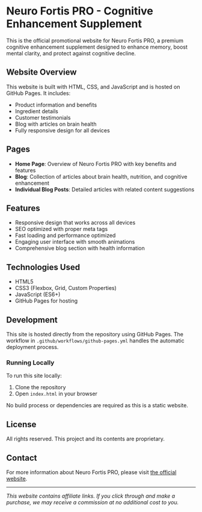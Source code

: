 # Neuro Fortis PRO - Cognitive Enhancement Supplement

This is the official promotional website for Neuro Fortis PRO, a premium cognitive enhancement supplement designed to enhance memory, boost mental clarity, and protect against cognitive decline.

## Website Overview

This website is built with HTML, CSS, and JavaScript and is hosted on GitHub Pages. It includes:

- Product information and benefits
- Ingredient details
- Customer testimonials
- Blog with articles on brain health
- Fully responsive design for all devices

## Pages

- **Home Page**: Overview of Neuro Fortis PRO with key benefits and features
- **Blog**: Collection of articles about brain health, nutrition, and cognitive enhancement
- **Individual Blog Posts**: Detailed articles with related content suggestions

## Features

- Responsive design that works across all devices
- SEO optimized with proper meta tags
- Fast loading and performance optimized
- Engaging user interface with smooth animations
- Comprehensive blog section with health information

## Technologies Used

- HTML5
- CSS3 (Flexbox, Grid, Custom Properties)
- JavaScript (ES6+)
- GitHub Pages for hosting

## Development

This site is hosted directly from the repository using GitHub Pages. The workflow in `.github/workflows/github-pages.yml` handles the automatic deployment process.

### Running Locally

To run this site locally:

1. Clone the repository
2. Open `index.html` in your browser

No build process or dependencies are required as this is a static website.

## License

All rights reserved. This project and its contents are proprietary.

## Contact

For more information about Neuro Fortis PRO, please visit [the official website](https://rebrand.ly/Neuro-Fortis-PRO-Official).

---

*This website contains affiliate links. If you click through and make a purchase, we may receive a commission at no additional cost to you.*

